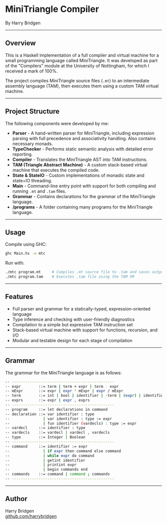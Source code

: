 # MiniTriangle Compiler

By Harry Bridgen

---

## Overview

This is a Haskell implementation of a full compiler and virtual machine for a small programming language called MiniTriangle. It was developed as part of the "Compilers" module at the University of Nottingham, for which I received a mark of 100%.

The project compiles MiniTriangle source files (`.mt`) to an intermediate assembly language (TAM), then executes them using a custom TAM virtual machine.

---

## Project Structure

The following components were developed by me:

-   **Parser** - A hand-written parser for MiniTriangle, including expression parsing with full precedence and associativity handling. Also contains necessary monads. 
-   **TypeChecker** - Performs static semantic analysis with detailed error reporting.
-   **Compiler** - Translates the MiniTriangle AST into TAM instructions.
-   **TAM (Triangle Abstract Machine)** - A custom stack-based virtual machine that executes the compiled code.
-   **State & StateIO** - Custom implementations of monadic state and state+IO threading.
-   **Main** - Command-line entry point with support for both compiling and running `.mt` and `.tam` files.
-   **Grammar** - Contains declarations for the grammar of the MiniTriangle language.
-   **/programs** - A folder containing many programs for the MiniTriangle language.
---

## Usage

Compile using GHC:

```bash
ghc Main.hs -o mtc
```

Run with:

```bash
./mtc program.mt     # Compiles .mt source file to .tam and saves output
./mtc program.tam    # Executes .tam file using the TAM VM
```

---

## Features

-   Full parser and grammar for a statically-typed, expression-oriented language
-   Type inference and checking with user-friendly diagnostics
-   Compilation to a simple but expressive TAM instruction set
-   Stack-based virtual machine with support for functions, recursion, and I/O
-   Modular and testable design for each stage of compilation

---

## Grammar
The grammar for the MiniTriangle language is as follows:
```bash
-- ----------------------------------------------
-- expr        ::= term | term + expr | term - expr
-- mExpr       ::= expr | expr * mExpr | expr / mExpr
-- term        ::= int | bool | identifier | -term | (expr) | identifier (exprs)
-- exprs       ::= expr | expr , exprs
-- ----------------------------------------------
-- program     ::= let declarations in command
-- declaration ::= var identifier : type
--               | var identifier : type := expr
--               | fun identifier (vardecls) : type := expr
-- vardecl     ::= identifier : type
-- vardecls    ::= vardecl | vardecl , vardecls
-- type        ::= Integer | Boolean
-- ----------------------------------------------
-- command     ::= identifier := expr
--               | if expr then command else command
--               | while expr do command
--               | getint identifier
--               | printint expr
--               | begin commands end
-- commands    ::= command | command ; commands
-- ----------------------------------------------
```

---

## Author

Harry Bridgen  
[github.com/harrybridgen](https://github.com/harrybridgen)
